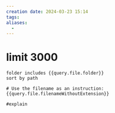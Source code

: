 ```yaml
---
creation date: 2024-03-23 15:14
tags:
aliases:
  -
---
```


# limit 3000

```tasks
folder includes {{query.file.folder}}
sort by path

# Use the filename as an instruction:
{{query.file.filenameWithoutExtension}}

#explain
```
